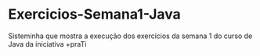 # Exercicios-Semana1-Java
Sisteminha  que mostra a execução dos exercícios da semana 1 do curso de Java da iniciativa +praTi
